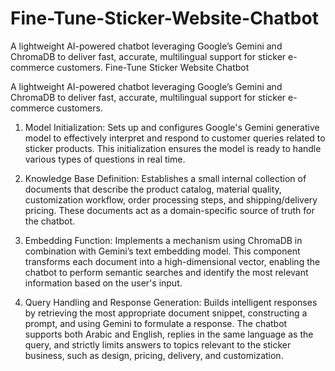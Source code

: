 # Fine-Tune-Sticker-Website-Chatbot
A lightweight AI-powered chatbot leveraging Google’s Gemini and ChromaDB to deliver fast, accurate, multilingual support for sticker e-commerce customers.
Fine-Tune Sticker Website Chatbot

A lightweight AI-powered chatbot leveraging Google’s Gemini and ChromaDB to deliver fast, accurate, multilingual support for sticker e-commerce customers.



1. Model Initialization: Sets up and configures Google's Gemini generative model to effectively interpret and respond to customer queries related to sticker products. This initialization ensures the model is ready to handle various types of questions in real time.

2. Knowledge Base Definition: Establishes a small internal collection of documents that describe the product catalog, material quality, customization workflow, order processing steps, and shipping/delivery pricing. These documents act as a domain-specific source of truth for the chatbot.

3. Embedding Function: Implements a mechanism using ChromaDB in combination with Gemini’s text embedding model. This component transforms each document into a high-dimensional vector, enabling the chatbot to perform semantic searches and identify the most relevant information based on the user's input.

4. Query Handling and Response Generation: Builds intelligent responses by retrieving the most appropriate document snippet, constructing a prompt, and using Gemini to formulate a response. The chatbot supports both Arabic and English, replies in the same language as the query, and strictly limits answers to topics relevant to the sticker business, such as design, pricing, delivery, and customization.


